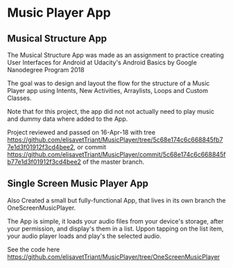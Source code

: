 # Music Player App

## Musical Structure App

The Musical Structure App was made as an assignment to practice creating User Interfaces for Android at Udacity's Android Basics by Google Nanodegree Program 2018

The goal was to design and layout the flow for the structure of a Music Player app using Intents, New Activities, Arraylists, Loops and Custom Classes.

Note that for this project, the app did not not actually need to play music and dummy data where added to the App.

Project reviewed and passed on 16-Apr-18 with tree https://github.com/elisavetTriant/MusicPlayer/tree/5c68e174c6c668845fb77e1d3f01912f3cd4bee2, or commit https://github.com/elisavetTriant/MusicPlayer/commit/5c68e174c6c668845fb77e1d3f01912f3cd4bee2 of the master branch.

## Single Screen Music Player App

Also Created a small but fully-functional App, that lives in its own branch the OneScreenMusicPlayer.

The App is simple, it loads your audio files from your device's storage, after your permission, and display's them in a list. Uppon tapping on the list item, your audio player loads and play's the selected audio.

See the code here https://github.com/elisavetTriant/MusicPlayer/tree/OneScreenMusicPlayer
